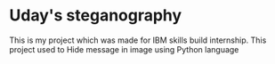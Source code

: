 # Uday's steganography
This is my project which was made for IBM skills build internship. This project used to Hide message in image using Python language 
